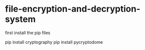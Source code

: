 # file-encryption-and-decryption-system

first install the pip files

pip install cryptography
pip install pycryptodome
